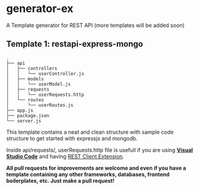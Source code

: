 # generator-ex

A Template generator for REST API (more templates will be added soon)

## Template 1: restapi-express-mongo

```
.
├── api
│   ├── controllers
│   │   └── userController.js
│   ├── models
│   │   └── userModel.js
│   ├── requests
│   │   └── userRequests.http
│   └── routes
│       └── userRoutes.js
├── app.js
├── package.json
└── server.js
```

This template contains a neat and clean structure with sample code structure to get started with expressjs and mongodb.

Inside api/requests/, userRequests.http file is usefull if you are using **[Visual Studio Code](https://code.visualstudio.com/)** and having [REST Client Extension](https://marketplace.visualstudio.com/items?itemName=humao.rest-client).

**All pull requests for improvements are welcome and even if you have a template containing any other frameworks, databases, frontend boilerplates, etc. Just make a pull request!**
